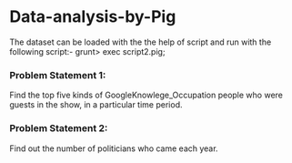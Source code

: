 # Data-analysis-by-Pig

The dataset can be loaded with the the help of script and run with the following script:- grunt> exec script2.pig;

### Problem Statement 1:

Find the top five kinds of GoogleKnowlege_Occupation people who were guests in the show, in a particular time period.

### Problem Statement 2:

Find out the number of politicians who came each year.
